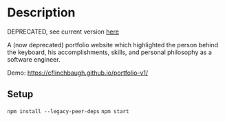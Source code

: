 # Description

DEPRECATED, see current version [here](https://github.com/cflinchbaugh/portfolio/)

A (now deprecated) portfolio website which highlighted the person behind the keyboard, his accomplishments, skills, and personal philosophy as a software engineer.

Demo: https://cflinchbaugh.github.io/portfolio-v1/

## Setup

`npm install --legacy-peer-deps`
`npm start`
